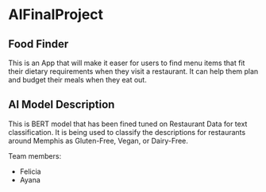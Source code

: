 # AIFinalProject
## Food Finder
This is an App that will make it easer for users to find menu items that fit their dietary requirements when they visit a restaurant. It can help them plan and budget their meals when they eat out. 

## AI Model Description

This is BERT model that has been fined tuned on Restaurant Data for text classification. It is being used to classify the descriptions for restaurants around Memphis as Gluten-Free, Vegan, or Dairy-Free.

Team members:
+ Felicia
+ Ayana